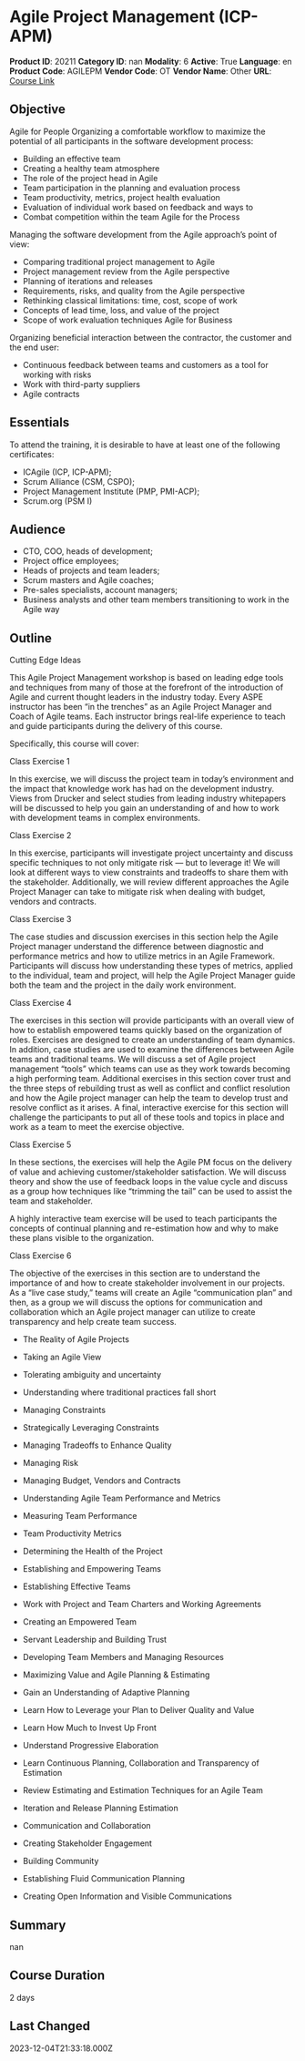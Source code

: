 # Agile Project Management (ICP-APM)

**Product ID**: 20211
**Category ID**: nan
**Modality**: 6
**Active**: True
**Language**: en
**Product Code**: AGILEPM
**Vendor Code**: OT
**Vendor Name**: Other
**URL**: [Course Link](https://www.fastlaneus.com/course/ot-agilepm)

## Objective
Agile for People Organizing a comfortable workflow to maximize the potential of all participants in the software development process:



- Building an effective team
- Creating a healthy team atmosphere
- The role of the project head in Agile
- Team participation in the planning and evaluation process
- Team productivity, metrics, project health evaluation
- Evaluation of individual work based on feedback and ways to
- Combat competition within the team
Agile for the Process

Managing the software development from the Agile approach’s point of view:



- Comparing traditional project management to Agile
- Project management review from the Agile perspective
- Planning of iterations and releases
- Requirements, risks, and quality from the Agile perspective
- Rethinking classical limitations: time, cost, scope of work
- Concepts of lead time, loss, and value of the project
- Scope of work evaluation techniques
Agile for Business

Organizing beneficial interaction between the contractor, the customer and the end user:



- Continuous feedback between teams and customers as a tool for working with risks
- Work with third-party suppliers
- Agile contracts

## Essentials
To attend the training, it is desirable to have at least one of the following certificates:



- ICAgile (ICP, ICP-APM);
- Scrum Alliance (CSM, CSPO);
- Project Management Institute (PMP, PMI-ACP);
- Scrum.org (PSM I)

## Audience
- CTO, COO, heads of development;
- Project office employees;
- Heads of projects and team leaders;
- Scrum masters and Agile coaches;
- Pre-sales specialists, account managers;
- Business analysts and other team members transitioning to work in the Agile way

## Outline
Cutting Edge Ideas

This Agile Project Management workshop is based on leading edge tools and techniques from many of those at the forefront of the introduction of Agile and current thought leaders in the industry today. Every ASPE instructor has been “in the trenches” as an Agile Project Manager and Coach of Agile teams. Each instructor brings real-life experience to teach and guide participants during the delivery of this course.

Specifically, this course will cover:

Class Exercise 1

In this exercise, we will discuss the project team in today’s environment and the impact that knowledge work has had on the development industry. Views from Drucker and select studies from leading industry whitepapers will be discussed to help you gain an understanding of and how to work with development teams in complex environments.

Class Exercise 2 

In this exercise, participants will investigate project uncertainty and discuss specific techniques to not only mitigate risk — but to leverage it! We will look at different ways to view constraints and tradeoffs to share them with the stakeholder.
Additionally, we will review different approaches the Agile Project Manager can take to mitigate risk when dealing with budget, vendors and contracts.

Class Exercise 3 

The case studies and discussion exercises in this section help the Agile Project manager understand the difference between diagnostic and performance metrics and how to utilize metrics in an Agile Framework. Participants will discuss how understanding these types of metrics, applied to the individual, team and project, will help the Agile Project Manager guide both the team and the project in the daily work environment.

Class Exercise 4 

The exercises in this section will provide participants with an overall view of how to establish empowered teams quickly based on the organization of roles. Exercises are designed to create an understanding of team dynamics. In addition, case studies are used to examine the differences between Agile teams and traditional teams. We will discuss a set of Agile project management “tools” which teams can use as they work towards becoming a high performing team. Additional exercises in this section cover trust and the three steps of rebuilding trust as well as conflict and conflict resolution and how the Agile project manager can help the team to develop trust and resolve conflict as it arises. A final, interactive exercise for this section will challenge the participants to put all of these tools and topics in place and work as a team to meet the exercise objective.

Class Exercise 5 

In these sections, the exercises will help the Agile PM focus on the delivery of value and achieving customer/stakeholder satisfaction. We will discuss theory and show the use of feedback loops in the value cycle and discuss as a group how techniques like “trimming the tail” can be used to assist the team and stakeholder. 

A highly interactive team exercise will be used to teach participants the concepts of continual planning and re-estimation how and why to make these plans visible to the organization.

Class Exercise 6

The objective of the exercises in this section are to understand the importance of and how to create stakeholder involvement in our projects. As a “live case study,” teams will create an Agile “communication plan” and then, as a group we will discuss the options for communication and collaboration which an Agile project manager can utilize to create transparency and help create team success.


- The Reality of Agile Projects

- Taking an Agile View
- Tolerating ambiguity and uncertainty
- Understanding where traditional practices fall short
- Managing Constraints

- Strategically Leveraging Constraints
- Managing Tradeoffs to Enhance Quality
- Managing Risk
- Managing Budget, Vendors and Contracts
- Understanding Agile Team Performance and Metrics

- Measuring Team Performance
- Team Productivity Metrics
- Determining the Health of the Project
- Establishing and Empowering Teams

- Establishing Effective Teams
- Work with Project and Team Charters and Working Agreements
- Creating an Empowered Team
- Servant Leadership and Building Trust
- Developing Team Members and Managing Resources
- Maximizing Value and Agile Planning & Estimating

- Gain an Understanding of Adaptive Planning
- Learn How to Leverage your Plan to Deliver Quality and Value
- Learn How Much to Invest Up Front
- Understand Progressive Elaboration
- Learn Continuous Planning, Collaboration and Transparency of Estimation
- Review Estimating and Estimation Techniques for an Agile Team
- Iteration and Release Planning Estimation
- Communication and Collaboration

- Creating Stakeholder Engagement
- Building Community
- Establishing Fluid Communication Planning
- Creating Open Information and Visible Communications

## Summary
nan

## Course Duration
2 days

## Last Changed
2023-12-04T21:33:18.000Z
